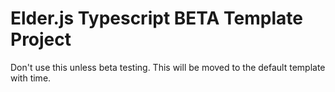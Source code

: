 # Elder.js Typescript BETA Template Project

Don't use this unless beta testing. This will be moved to the default template with time. 
